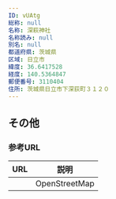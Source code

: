 ```yaml
---
ID: vUAtg
総称: null
名称: 深萩神社
名称読み: null
別名: null
都道府県: 茨城県
区域: 日立市
緯度: 36.6417528
経度: 140.5364847
郵便番号: 3110404
住所: 茨城県日立市下深荻町３１２０
---
```


## その他

### 参考URL

| URL | 説明          |
| --- | ------------- |
|     | OpenStreetMap |
